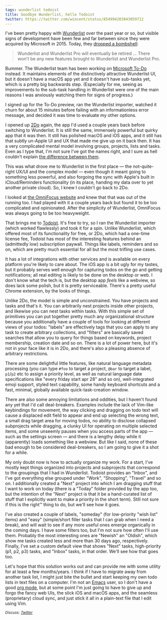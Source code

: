 ```yaml
---
tags: wunderlist todoist
title: Goodbye Wunderlist, hello Todoist
twitter: https://twitter.com/wincent/status/854994203843059712
---
```


I've been pretty happy with [Wunderlist](https://www.wunderlist.com/) over the past year or so, but visible signs of development have been few and far between since they were acquired by Microsoft in 2015. Today, they [dropped a bombshell](https://www.wunderlist.com/blog/your-preview-of-microsoft-to-do/):

> Wunderlist and Wunderlist Pro will eventually be retired ... There won't be any new features brought to Wunderlist and Wunderlist Pro.

Bummer. The Wunderlist team has been working on [Microsoft To-Do](https://products.office.com/en-US/microsoft-to-do-list-app) instead. It maintains elements of the distinctively attractive Wunderlist UI, but it doesn't have a macOS app yet and it doesn't have sub-tasks yet, which is a pretty big backwards step. (Especially for me, seeing as improvements to the sub-task handling in Wunderlist were one of the main reasons I was anxiously watching them for signs of progress.)

I signed up for the To-Do preview, ran the Wunderlist importer, watched it churn for about 15 minutes before failing with an informationless error message, and decided it was time to evaluate my other options.

I opened up [2Do](https://www.2doapp.com/) again, the app I'd used a couple years back before switching to Wunderlist. It is still the same, immensely powerful but quirky app that it was then. It still has polished macOS and iOS apps, and it still has that subtly un-Apple UI and UX that made me give up on it back then. It has a very complicated mental model involving groups, projects, lists and tasks. Even as I type that, I'm not sure I've got the names right, and I sure as hell couldn't explain [the difference between them](https://www.2doapp.com/3-level-structure-of-projects/).

This was what drove me to Wunderlist in the first place — the not-quite-right UX/UI and the complex model — even though it meant going to something less powerful, and also forgoing the sync with Apple's built in iCloud/Reminders functionality (in its place, handing my data over to yet another private cloud). So, I knew I couldn't go back to 2Do.

I looked at [the OmniFocus website](https://www.omnigroup.com/omnifocus) and knew that that was out of the running too. I had played with it a couple years back but found it to be too complicated and opinionated. After the simplicity of Wunderlist, OmniFocus was always going to be too heavyweight.

That brings me to [Todoist](https://todoist.com/). It's free to try, so I ran the Wunderlist importer (which worked flawlessly) and took it for a spin. Unlike Wunderlist, which offered most of its functionality for free, or 2Do, which had a one-time license fee, Todoist has most of the interesting features behind an (admittedly low) subscription paywall. Things like labels, reminders and so on, which are pretty much essential for all but the most trifling use cases.

It has a lot of integrations with other services and is available on every platform you're likely to care about. The iOS app is a bit ugly for my tastes, but it probably serves well enough for capturing todos on the go and getting notifications; all real editing is likely to be done on the desktop or web. I don't know what the tech is, but the desktop app *feels* like a webview, so does lack some polish, but it is pretty serviceable. There's a pretty useful Chrome extension, by the looks of things.

Unlike 2Do, the model is simple and unconstrained. You have projects and tasks and that's it. You can arbitrarily nest projects inside other projects, and likewise you can nest tasks within tasks. With this simple set of primitives you can put together pretty much any organizational structure because you additionally have a couple of tools for looking at different views of your todos: "labels" are effectively tags that you can apply to any task to create arbitrary collections, and "filters" are basically saved searches that allow you to query for things based on keywords, project membership, creation date and so on. There is a lot of power here, but it's not in your face like it is in 2Do, and there's also a pleasing absence of arbitrary restrictions.

There are some delightful little features, like natural language metadata processing (you can type `#foo` to target a project, `@bar` to target a label, `p1`/`p2` etc to assign a priority level, as well as natural language date specifications like "every friday start apr 28" and so on), well-integrated emoji support, styled text capability, some handy keyboard shortcuts and a fast, minimal, globally available quick-task-creation window.

There are also some annoying limitations and oddities, but I haven't found any yet that I'd call deal-breakers. Examples include the lack of Vim-like keybindings for movement, the way clicking and dragging on todo text will cause a displaced edit field to appear and end up selecting the wrong text, a small drag target area for moving todos, no ability to disclose collapsed subprojects while dragging, a clunky UI for operating on multiple selected items, and some unseemly pauses when you access parts of the app — such as the settings screen — and there is a lengthy delay while it (apparently) loads something like a webview. But like I said, none of these bad enough to be considered deal-breakers, so I am going to give it a shot for a while.

My only doubt now is how to actually organize my work. For a start, I've mostly kept things organized into projects and subprojects that correspond to the groupings that I had in Wunderlist. Todoist provides an "Inbox", and I've got everything else grouped under "Work", "Shopping", "Travel" and so on. I additionally created a "Next" project into which I am dragging stuff that I want to work on today (there is a "Today" folder provided by the app too, but the intention of the "Next" project is that it be a hand-curated list of stuff that I explicitly want to make a priority in the short term). Still not sure if this is the right™ thing to do, but we'll see how it goes.

I've also created a couple of labels, "someday" (for low-priority "wish list" items) and "easy" (simple/short filler tasks that I can grab when I need a break), and will wait to see if any more useful ones emerge organically in the coming days. I have some filters too, but I'm not sure how often I'll use them. Probably the most interesting ones are "Newish" an "Oldish", which show me tasks created less and more than 30 days ago, respectively. Finally, I've set a custom default view that shows "Next" tasks, high-priority (p1, p2, p3) tasks, and "Inbox" tasks, in that order. We'll see how that goes too.

Let's hope that this solution works out and can provide me with some utility for at least a few months/years. I think if I have to migrate away from another task list, I might just bite the bullet and start keeping my own todo lists in text files on a computer. I'm not an [Emacs](https://www.gnu.org/software/emacs/) user, so I don't have a good [org mode](http://orgmode.org/), but at some point I'm just going to have to give up and forgo the fancy web UIs, the slick iOS and macOS apps, and the seamless (proprietary) cloud sync, and just stick it all in a plain-text file that I edit using Vim.

<small><em>Discuss: [Twitter](https://twitter.com/wincent/status/854994203843059712)</em></small>
